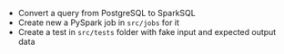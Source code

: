 - Convert a query from PostgreSQL to SparkSQL
- Create new a PySpark job in `src/jobs` for it
- Create a test in `src/tests` folder with fake input and expected output data